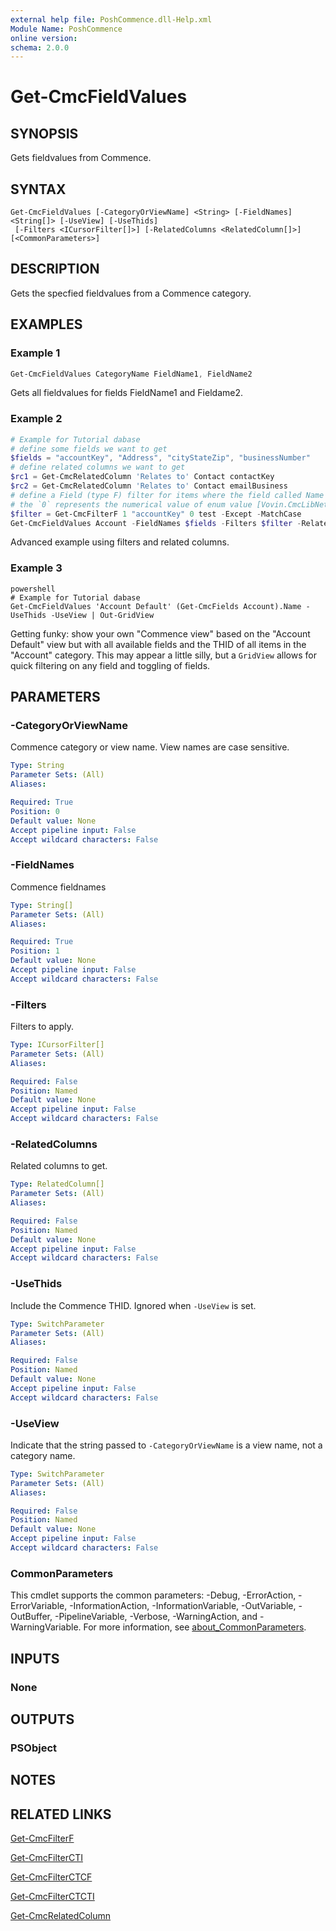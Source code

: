 ```yaml
---
external help file: PoshCommence.dll-Help.xml
Module Name: PoshCommence
online version:
schema: 2.0.0
---
```


# Get-CmcFieldValues

## SYNOPSIS
Gets fieldvalues from Commence.

## SYNTAX

```
Get-CmcFieldValues [-CategoryOrViewName] <String> [-FieldNames] <String[]> [-UseView] [-UseThids]
 [-Filters <ICursorFilter[]>] [-RelatedColumns <RelatedColumn[]>] [<CommonParameters>]
```

## DESCRIPTION
Gets the specfied fieldvalues from a Commence category.

## EXAMPLES

### Example 1
```powershell
Get-CmcFieldValues CategoryName FieldName1, FieldName2
```

Gets all fieldvalues for fields FieldName1 and Fieldame2.

### Example 2
```powershell
# Example for Tutorial dabase
# define some fields we want to get
$fields = "accountKey", "Address", "cityStateZip", "businessNumber"
# define related columns we want to get
$rc1 = Get-CmcRelatedColumn 'Relates to' Contact contactKey
$rc2 = Get-CmcRelatedColumn 'Relates to' Contact emailBusiness
# define a Field (type F) filter for items where the field called Name does not contain string 'test', case-sensitive
# the `0` represents the numerical value of enum value [Vovin.CmcLibNet.Database.FilterQualifier]::Contains
$filter = Get-CmcFilterF 1 "accountKey" 0 test -Except -MatchCase
Get-CmcFieldValues Account -FieldNames $fields -Filters $filter -RelatedColumns $rc1, $rc2
```

Advanced example using filters and related columns.

### Example 3
```
powershell
# Example for Tutorial dabase
Get-CmcFieldValues 'Account Default' (Get-CmcFields Account).Name -UseThids -UseView | Out-GridView
```

Getting funky: show your own "Commence view" based on the "Account Default" view but with all available fields and the THID of all items in the "Account" category. This may appear a little silly, but a `GridView` allows for quick filtering on any field and toggling of fields.

## PARAMETERS

### -CategoryOrViewName
Commence category or view name. View names are case sensitive.

```yaml
Type: String
Parameter Sets: (All)
Aliases:

Required: True
Position: 0
Default value: None
Accept pipeline input: False
Accept wildcard characters: False
```

### -FieldNames
Commence fieldnames

```yaml
Type: String[]
Parameter Sets: (All)
Aliases:

Required: True
Position: 1
Default value: None
Accept pipeline input: False
Accept wildcard characters: False
```

### -Filters
Filters to apply.

```yaml
Type: ICursorFilter[]
Parameter Sets: (All)
Aliases:

Required: False
Position: Named
Default value: None
Accept pipeline input: False
Accept wildcard characters: False
```

### -RelatedColumns
Related columns to get.

```yaml
Type: RelatedColumn[]
Parameter Sets: (All)
Aliases:

Required: False
Position: Named
Default value: None
Accept pipeline input: False
Accept wildcard characters: False
```

### -UseThids
Include the Commence THID. Ignored when `-UseView` is set.

```yaml
Type: SwitchParameter
Parameter Sets: (All)
Aliases:

Required: False
Position: Named
Default value: None
Accept pipeline input: False
Accept wildcard characters: False
```

### -UseView
Indicate that the string passed to `-CategoryOrViewName` is a view name, not a category name.

```yaml
Type: SwitchParameter
Parameter Sets: (All)
Aliases:

Required: False
Position: Named
Default value: None
Accept pipeline input: False
Accept wildcard characters: False
```

### CommonParameters
This cmdlet supports the common parameters: -Debug, -ErrorAction, -ErrorVariable, -InformationAction, -InformationVariable, -OutVariable, -OutBuffer, -PipelineVariable, -Verbose, -WarningAction, and -WarningVariable. For more information, see [about_CommonParameters](http://go.microsoft.com/fwlink/?LinkID=113216).

## INPUTS

### None

## OUTPUTS

### PSObject
## NOTES

## RELATED LINKS

[Get-CmcFilterF](Get-CmcFilterF.md)

[Get-CmcFilterCTI](Get-CmcFilterCTI.md)

[Get-CmcFilterCTCF](Get-CmcFilterCTCF.md)

[Get-CmcFilterCTCTI](Get-CmcFilterCTCTI.md)

[Get-CmcRelatedColumn](Get-CmcRelatedColumn.md)